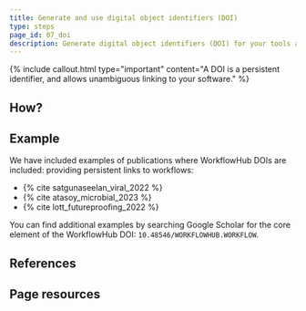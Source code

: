 ```yaml
---
title: Generate and use digital object identifiers (DOI)
type: steps
page_id: 07_doi
description: Generate digital object identifiers (DOI) for your tools and workflows and use these to link to your software.
---
```



{% include callout.html type="important" content="A DOI is a persistent identifier, and allows unambiguous linking to your software." %}


## How?


## Example

We have included examples of publications where WorkflowHub DOIs are included: providing persistent links to workflows:

- {% cite satgunaseelan_viral_2022 %}
- {% cite atasoy_microbial_2023 %}
- {% cite lott_futureproofing_2022 %}

You can find additional examples by searching Google Scholar for the core 
element of the WorkflowHub DOI: `10.48546/WORKFLOWHUB.WORKFLOW`.


## References


## Page resources

